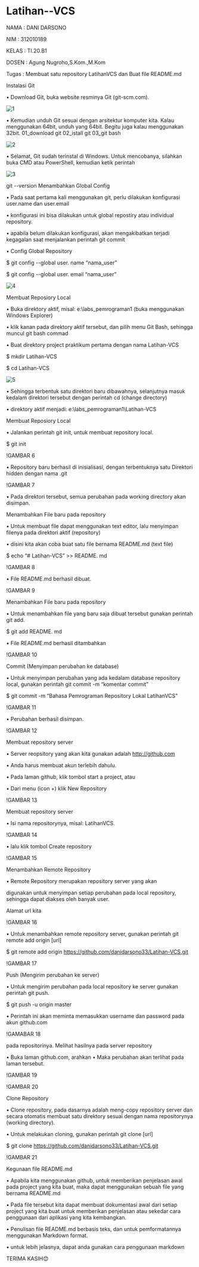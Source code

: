 # Latihan--VCS

NAMA : DANI DARSONO

NIM : 312010189

KELAS : TI.20.B1

DOSEN : Agung Nugroho,S.Kom.,M.Kom

Tugas : Membuat satu repository LatihanVCS dan Buat file README.md

Instalasi Git

• Download Git, buka website resminya Git (git-scm.com).
 
![1](https://user-images.githubusercontent.com/73014427/96397269-625e3b80-11f3-11eb-83b9-890209c0f048.png)


• Kemudian unduh Git sesuai dengan arsitektur komputer kita. Kalau menggunakan 64bit, unduh yang 64bit. Begitu juga kalau menggunakan 32bit. 01_download git 02_istall git 03_git bash

![2](https://user-images.githubusercontent.com/73014427/96397756-6179d980-11f4-11eb-9f12-5866977ba06f.png)


• Selamat, Git sudah terinstal di Windows. Untuk mencobanya, silahkan buka CMD atau PowerShell, kemudian ketik perintah


![3](https://user-images.githubusercontent.com/73014427/96397889-b61d5480-11f4-11eb-95fb-61f8be212845.png)


git --version
Menambahkan Global Config

• Pada saat pertama kali menggunakan git, perlu dilakukan konfigurasi user.name dan user.email

• konfigurasi ini bisa dilakukan untuk global repostiry atau individual repository.

• apabila belum dilakukan konfigurasi, akan mengakibatkan terjadi kegagalan saat menjalankan perintah git commit

• Config Global Repository

$ git config --global user. name “nama_user”

$ git config --global user. email “nama_user”


![4](https://user-images.githubusercontent.com/73014427/96398017-0694b200-11f5-11eb-8eb4-eb5730481d34.png)


Membuat Reposiory Local

• Buka direktory aktif, misal: e:\labs_pemrograman1 (buka menggunakan Windows Explorer)

• klik kanan pada direktory aktif tersebut, dan pilih menu Git Bash, sehingga muncul git bash commad

• Buat direktory project praktikum pertama dengan nama Latihan-VCS

$ mkdir Latihan-VCS

$ cd Latihan-VCS

 
![5](https://user-images.githubusercontent.com/73014427/96400127-2d091c00-11fa-11eb-93b0-43db6b2a43db.png)


• Sehingga terbentuk satu direktori baru dibawahnya, selanjutnya masuk kedalam direktori tersebut dengan perintah cd (change directory)

• direktory aktif menjadi: e:\labs_pemrograman1\Latihan-VCS

Membuat Reposiory Local

• Jalankan perintah git init, untuk membuat repository local.

$ git init

!GAMBAR 6


• Repository baru berhasil di inisialisasi, dengan terbentuknya satu Direktori hidden dengan nama .git 

!GAMBAR 7

• Pada direktori tersebut, semua perubahan pada working directory akan disimpan.

Menambahkan File baru pada repository

• Untuk membuat file dapat menggunakan text editor, lalu menyimpan filenya pada direktori aktif (repository)

• disini kita akan coba buat satu file bernama README.md (text file)

$ echo “# Latihan-VCS” >> README. md

!GAMBAR 8

• File README.md berhasil dibuat.

!GAMBAR 9


Menambahkan File baru pada repository

• Untuk menambahkan file yang baru saja dibuat tersebut gunakan perintah git add.

$ git add README. md

• File README.md berhasil ditambahkan

!GAMBAR 10

Commit (Menyimpan perubahan ke database)

• Untuk menyimpan perubahan yang ada kedalam database repository local, gunakan perintah git commit -m “komentar commit”

$ git commit -m “Bahasa Pemrograman Repository Lokal LatihanVCS"

!GAMBAR 11

• Perubahan berhasil disimpan.

!GAMBAR 12

Membuat repository server

• Server reopsitory yang akan kita gunakan adalah http://github.com

• Anda harus membuat akun terlebih dahulu.

• Pada laman github, klik tombol start a project, atau

• Dari menu (icon +) klik New Repository

!GAMBAR 13

Membuat repository server

• Isi nama repositorynya, misal: LatihanVCS.


!GAMBAR 14

• lalu klik tombol Create repository


!GAMBAR 15

Menambahkan Remote Repository

• Remote Repository merupakan repository server yang akan

digunakan untuk menyimpan setiap perubahan pada local repository, sehingga dapat diakses oleh banyak user.

Alamat url kita

!GAMBAR 16

• Untuk menambahkan remote repository server, gunakan perintah git remote add origin [url]

$ git remote add origin https://github.com/danidarsono33/Latihan-VCS.git


!GAMBAR 17

Push (Mengirim perubahan ke server)

• Untuk mengirim perubahan pada local repository ke server gunakan perintah git push.

$ git push -u origin master

• Perintah ini akan meminta memasukkan username dan password pada akun github.com

!GAMABAR 18

pada repositorinya.
Melihat hasilnya pada server repository

• Buka laman github.com, arahkan
• Maka perubahan akan terlihat pada laman tersebut.

!GAMBAR 19

!GAMBAR 20

Clone Repository

• Clone repository, pada dasarnya adalah meng-copy repository server dan secara otomatis membuat satu direktory sesuai dengan nama repositorynya (working directory).

• Untuk melakukan cloning, gunakan perintah git clone [url]

$ git clone https://github.com/danidarsono33/Latihan-VCS.git

!GAMBAR 21



Kegunaan file README.md

• Apabila kita menggunakan github, untuk memberikan penjelasan awal pada project yang kita buat, maka dapat menggunakan sebuah file yang bernama README.md

• Pada file tersebut kita dapat membuat dokumentasi awal dari setiap project yang kita buat untuk memberikan penjelasan atau sekedar cara penggunaan dari aplikasi yang kita kembangkan.

• Penulisan file README.md berbasis teks, dan untuk pemformatannya menggunakan Markdown format.

• untuk lebih jelasnya, dapat anda gunakan cara penggunaan markdown

TERIMA KASIH😊

















